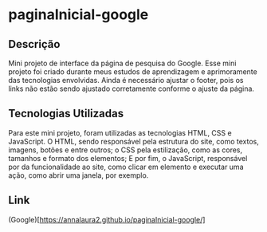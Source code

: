 # paginaInicial-google

## Descrição
Mini projeto de interface da página de pesquisa do Google. Esse mini projeto foi criado durante meus estudos de aprendizagem e aprimoramente das tecnologias envolvidas. Ainda é necessário ajustar o footer, pois os links não estão sendo ajustado corretamente conforme o ajuste da página.

## Tecnologias Utilizadas
Para este mini projeto, foram utilizadas as tecnologias HTML, CSS e JavaScript. O HTML, sendo responsável pela estrutura do site, como textos, imagens, botões e entre outros; o CSS pela estilização, como as cores, tamanhos e formato dos elementos; E por fim, o JavaScript, responsável por da funcionalidade ao site, como clicar em elemento e executar uma ação, como abrir uma janela, por exemplo.

## Link
(Google)[https://annalaura2.github.io/paginaInicial-google/]
